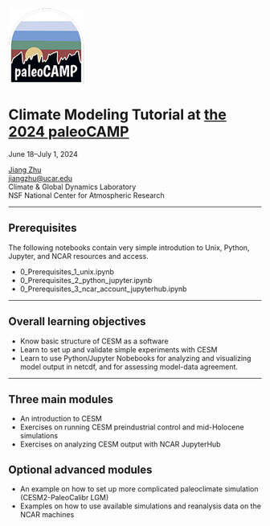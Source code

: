 ![paleoCAMP logo](./images/paleoCAMPLogo.png)

# Climate Modeling Tutorial at [the 2024 paleoCAMP](https://paleoclimate.camp/)
 
June 18–July 1, 2024

[Jiang Zhu](https://staff.cgd.ucar.edu/jiangzhu/)  
[jiangzhu@ucar.edu](mailto:jiangzhu@ucar.edu)  
Climate & Global Dynamics Laboratory  
NSF National Center for Atmospheric Research  


---
## Prerequisites
The following notebooks contain very simple introdution to Unix, Python, Jupyter, and NCAR resources and access.
* 0_Prerequisites_1_unix.ipynb
* 0_Prerequisites_2_python_jupyter.ipynb
* 0_Prerequisites_3_ncar_account_jupyterhub.ipynb

---
## Overall learning objectives
* Know basic structure of CESM as a software
* Learn to set up and validate simple experiments with CESM
* Learn to use Python/Jupyter Nobebooks for analyzing and visualizing model output in netcdf, and for assessing model-data agreement.

---
## Three main modules
* An introduction to CESM
* Exercises on running CESM preindustrial control and mid-Holocene simulations
* Exercises on analyzing CESM output with NCAR JupyterHub

## Optional advanced modules
* An example on how to set up more complicated paleoclimate simulation (CESM2-PaleoCalibr LGM)
* Examples on how to use available simulations and reanalysis data on the NCAR machines